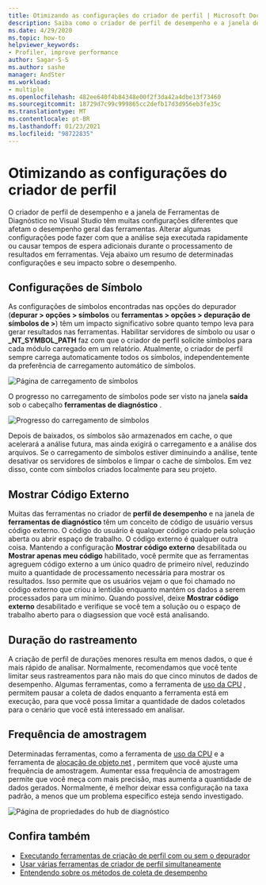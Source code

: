 ```yaml
---
title: Otimizando as configurações do criador de perfil | Microsoft Docs
description: Saiba como o criador de perfil de desempenho e a janela de Ferramentas de Diagnóstico no Visual Studio têm muitas configurações diferentes que afetam o desempenho geral das ferramentas.
ms.date: 4/29/2020
ms.topic: how-to
helpviewer_keywords:
- Profiler, improve performance
author: Sagar-S-S
ms.author: sashe
manager: AndSter
ms.workload:
- multiple
ms.openlocfilehash: 482ee640f4b84348e00f2f3da42a4dbe13f73460
ms.sourcegitcommit: 18729d7c99c999865cc2defb17d3d956eb3fe35c
ms.translationtype: MT
ms.contentlocale: pt-BR
ms.lasthandoff: 01/23/2021
ms.locfileid: "98722835"
---
```

# <a name="optimizing-profiler-settings"></a>Otimizando as configurações do criador de perfil

O criador de perfil de desempenho e a janela de Ferramentas de Diagnóstico no Visual Studio têm muitas configurações diferentes que afetam o desempenho geral das ferramentas. Alterar algumas configurações pode fazer com que a análise seja executada rapidamente ou causar tempos de espera adicionais durante o processamento de resultados em ferramentas. Veja abaixo um resumo de determinadas configurações e seu impacto sobre o desempenho.

## <a name="symbol-settings"></a>Configurações de Símbolo

As configurações de símbolos encontradas nas opções do depurador (**depurar > opções > símbolos** ou **ferramentas > opções > depuração de símbolos de >**) têm um impacto significativo sobre quanto tempo leva para gerar resultados nas ferramentas. Habilitar servidores de símbolo ou usar o **_NT_SYMBOL_PATH** faz com que o criador de perfil solicite símbolos para cada módulo carregado em um relatório. Atualmente, o criador de perfil sempre carrega automaticamente todos os símbolos, independentemente da preferência de carregamento automático de símbolos.

![Página de carregamento de símbolos](../profiling/media/symbolloading.png "Carregamento de símbolos")

O progresso no carregamento de símbolos pode ser visto na janela **saída** sob o cabeçalho **ferramentas de diagnóstico** .

![Progresso do carregamento de símbolos](../profiling/media/symbolloadingprogress.png "Progresso do carregamento de símbolos")

Depois de baixados, os símbolos são armazenados em cache, o que acelerará a análise futura, mas ainda exigirá o carregamento e a análise dos arquivos. Se o carregamento de símbolos estiver diminuindo a análise, tente desativar os servidores de símbolos e limpar o cache de símbolos. Em vez disso, conte com símbolos criados localmente para seu projeto.

## <a name="show-external-code"></a>Mostrar Código Externo

Muitas das ferramentas no criador de **perfil de desempenho** e na janela de **ferramentas de diagnóstico** têm um conceito de código de usuário versus código externo. O código do usuário é qualquer código criado pela solução aberta ou abrir espaço de trabalho. O código externo é qualquer outra coisa. Mantendo a configuração **Mostrar código externo** desabilitada ou **Mostrar apenas meu código** habilitado, você permite que as ferramentas agreguem código externo a um único quadro de primeiro nível, reduzindo muito a quantidade de processamento necessária para mostrar os resultados. Isso permite que os usuários vejam o que foi chamado no código externo que criou a lentidão enquanto mantém os dados a serem processados para um mínimo. Quando possível, deixe **Mostrar código externo** desabilitado e verifique se você tem a solução ou o espaço de trabalho aberto para o diagsession que você está analisando.

## <a name="trace-duration"></a>Duração do rastreamento

A criação de perfil de durações menores resulta em menos dados, o que é mais rápido de analisar. Normalmente, recomendamos que você tente limitar seus rastreamentos para não mais do que cinco minutos de dados de desempenho. Algumas ferramentas, como a ferramenta de [uso da CPU](../profiling/cpu-usage.md) , permitem pausar a coleta de dados enquanto a ferramenta está em execução, para que você possa limitar a quantidade de dados coletados para o cenário que você está interessado em analisar.

## <a name="sampling-frequency"></a>Frequência de amostragem

Determinadas ferramentas, como a ferramenta de [uso da CPU](../profiling/cpu-usage.md) e a ferramenta de [alocação de objeto net](../profiling/dotnet-alloc-tool.md) , permitem que você ajuste uma frequência de amostragem. Aumentar essa frequência de amostragem permite que você meça com mais precisão, mas aumenta a quantidade de dados gerados. Normalmente, é melhor deixar essa configuração na taxa padrão, a menos que um problema específico esteja sendo investigado.

![Página de propriedades do hub de diagnóstico](../profiling/media/diaghubpropertiespage.png "Página de propriedades do hub de diagnóstico")

## <a name="see-also"></a>Confira também

- [Executando ferramentas de criação de perfil com ou sem o depurador](../profiling/running-profiling-tools-with-or-without-the-debugger.md)
- [Usar várias ferramentas de criador de perfil simultaneamente](../profiling/use-multiple-profiler-tools-simultaneously.md)
- [Entendendo sobre os métodos de coleta de desempenho](../profiling/understanding-performance-collection-methods-perf-profiler.md)
